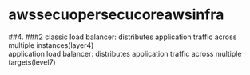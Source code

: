 # awssecuopersecucoreawsinfra
##4. 
###2
classic load balancer: distributes application traffic across multiple instances(layer4)  
application load balancer: distributes application traffic across multiple targets(level7)  

